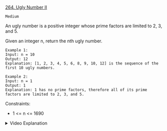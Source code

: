 [264. Ugly Number II](https://leetcode.com/problems/ugly-number-ii/)

`Medium`

An ugly number is a positive integer whose prime factors are limited to 2, 3, and 5.

Given an integer n, return the nth ugly number.

```
Example 1:
Input: n = 10
Output: 12
Explanation: [1, 2, 3, 4, 5, 6, 8, 9, 10, 12] is the sequence of the first 10 ugly numbers.

Example 2:
Input: n = 1
Output: 1
Explanation: 1 has no prime factors, therefore all of its prime factors are limited to 2, 3, and 5.
```

Constraints:

- 1 <= n <= 1690

<details>
<summary>Video Explanation</summary>

[HuifenGuan](https://www.youtube.com/watch?v=cQoeAwVTDCE&ab_channel=HuifengGuan)
</details>